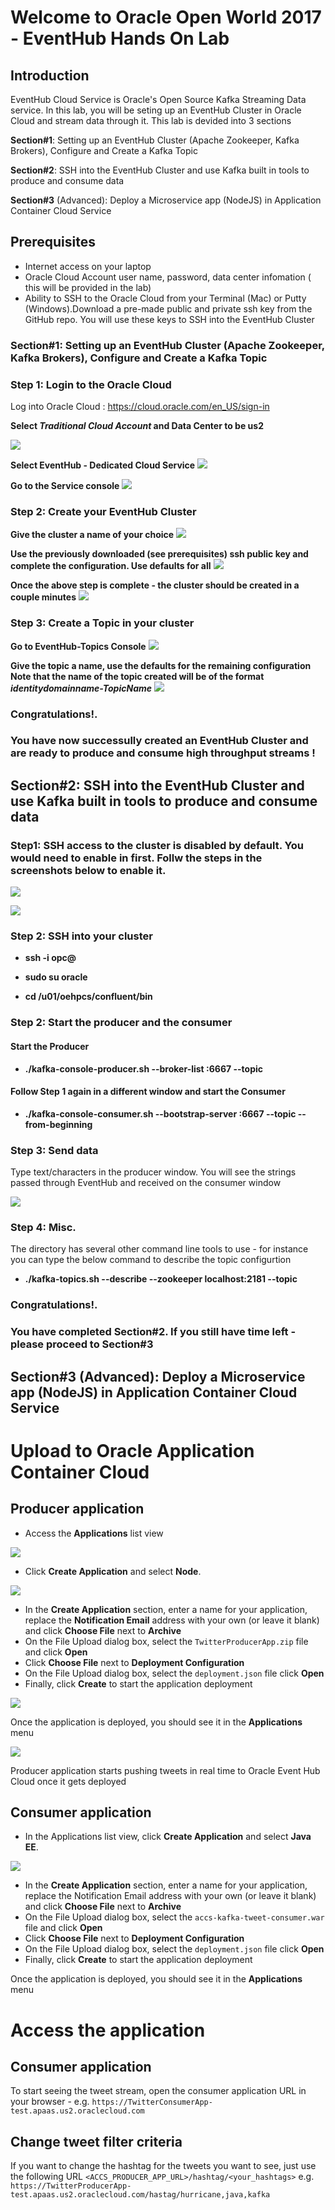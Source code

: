 # Welcome to Oracle Open World 2017 - EventHub Hands On Lab

## Introduction

EventHub Cloud Service is Oracle's Open Source Kafka Streaming Data service. In this lab, you will be seting up an EventHub Cluster in Oracle Cloud and stream data through it. This lab is devided into 3 sections

**Section#1**: Setting up an EventHub Cluster (Apache Zookeeper, Kafka Brokers), Configure and Create a Kafka Topic

**Section#2**: SSH into the EventHub Cluster and use Kafka built in tools to produce and consume data

**Section#3** (Advanced): Deploy a Microservice app (NodeJS) in Application Container Cloud Service

## Prerequisites
- Internet access on your laptop
- Oracle Cloud Account user name, password, data center infomation ( this will be provided in the lab)
- Ability to SSH to the Oracle Cloud from your Terminal (Mac) or Putty (Windows).Download a pre-made public and private ssh key from the GitHub repo. You will use these keys to SSH into the EventHub Cluster

### **Section#1**: Setting up an EventHub Cluster (Apache Zookeeper, Kafka Brokers), Configure and Create a Kafka Topic

### Step 1: Login to the Oracle Cloud

Log into Oracle Cloud : https://cloud.oracle.com/en_US/sign-in

**Select _Traditional Cloud Account_ and Data Center to be us2**


![](images/cloudlogin.png)

**Select EventHub - Dedicated Cloud Service**
![](images/dashboard.png)


**Go to the Service console**
![](images/serviceconsole.png)

### Step 2: Create your EventHub Cluster

**Give the cluster a name of your choice**
![](images/createCluster.png)

**Use the previously downloaded (see prerequisites) ssh public key and complete the configuration. Use defaults for all**
![](images/configureClusterandCreate.png)

**Once the above step is complete - the cluster should be created in a couple minutes**
![](images/clustercreated.png)


### Step 3: Create a Topic in your cluster

**Go to EventHub-Topics Console**
![](images/gotoTopics.png)

**Give the topic a name, use the defaults for the remaining configuration**
**Note that the name of the topic created will be of the format _identitydomainname-TopicName_**
![](images/createStream.png)


### Congratulations!.
### You have now successully created an EventHub Cluster and are ready to produce and consume high throughput streams !


## **Section#2**: SSH into the EventHub Cluster and use Kafka built in tools to produce and consume data

### Step1: SSH access to the cluster is disabled by default. You would need to enable in first. Follw the steps in the screenshots below to enable it.

![](images/ClickAccessRules.png)

![](images/AccessRulesPage.png)

### Step 2: SSH into your cluster
- **ssh -i <private-key> opc@<ip-address-of-your-node>**

- **sudo su oracle**

- **cd /u01/oehpcs/confluent/bin**

### Step 2: Start the producer and the consumer

#### Start the Producer
- **./kafka-console-producer.sh --broker-list <ip-address-of-your-node>:6667 --topic  <identityDomain-nameofyourtopic>**

#### Follow Step 1 again in a different window and start the Consumer
- **./kafka-console-consumer.sh --bootstrap-server <ip-address-of-your-node>:6667 --topic  <identityDomain-nameofyourtopic> --from-beginning**

### Step 3: Send data

Type text/characters in the producer window. You will see the strings passed through EventHub and received on the consumer window

![](images/TerminalscreenProducer.png)

### Step 4: Misc.

The directory has several other command line tools to use - for instance you can type the below command to describe the topic configurtion
- **./kafka-topics.sh --describe --zookeeper localhost:2181 --topic <identityDomain-nameofyourtopic>**

### Congratulations!.
### You have completed Section#2. If you still have time left - please proceed to Section#3


## **Section#3** (Advanced): Deploy a Microservice app (NodeJS) in Application Container Cloud Service

# Upload to Oracle Application Container Cloud

## Producer application

- Access the **Applications** list view

![](images/accs_create_app_1.jpg)

- Click **Create Application** and select **Node**.

![](images/accs_create_app_node.jpg)

- In the **Create Application** section, enter a name for your application, replace the **Notification Email** address with your own (or leave it blank) and click **Choose File** next to **Archive**
- On the File Upload dialog box, select the `TwitterProducerApp.zip` file and click **Open**
- Click **Choose File** next to **Deployment Configuration**
- On the File Upload dialog box, select the `deployment.json` file click **Open**
- Finally, click **Create** to start the application deployment

![](images/accs_create_app_2.jpg)

Once the application is deployed, you should see it in the **Applications** menu

![](images/accs-deployed-app.jpg)


Producer application starts pushing tweets in real time to Oracle Event Hub Cloud once it gets deployed

## Consumer application

- In the Applications list view, click **Create Application** and select **Java EE**.

![](images/accs_create_app_javaee.jpg)

- In the **Create Application** section, enter a name for your application, replace the Notification Email address with your own (or leave it blank) and click **Choose File** next to **Archive**
- On the File Upload dialog box, select the `accs-kafka-tweet-consumer.war` file and click **Open**
- Click **Choose File** next to **Deployment Configuration**
- On the File Upload dialog box, select the `deployment.json` file click **Open**
- Finally, click **Create** to start the application deployment

Once the application is deployed, you should see it in the **Applications** menu

# Access the application

## Consumer application

To start seeing the tweet stream, open the consumer application URL in your browser - e.g. `https://TwitterConsumerApp-test.apaas.us2.oraclecloud.com`

## Change tweet filter criteria

If you want to change the hashtag for the tweets you want to see, just use the following URL `<ACCS_PRODUCER_APP_URL>/hashtag/<your_hashtags>` e.g. `https://TwitterProducerApp-test.apaas.us2.oraclecloud.com/hastag/hurricane,java,kafka`

